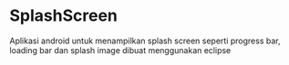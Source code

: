 # SplashScreen
Aplikasi android untuk menampilkan splash screen seperti progress bar, loading bar dan splash image dibuat menggunakan eclipse
